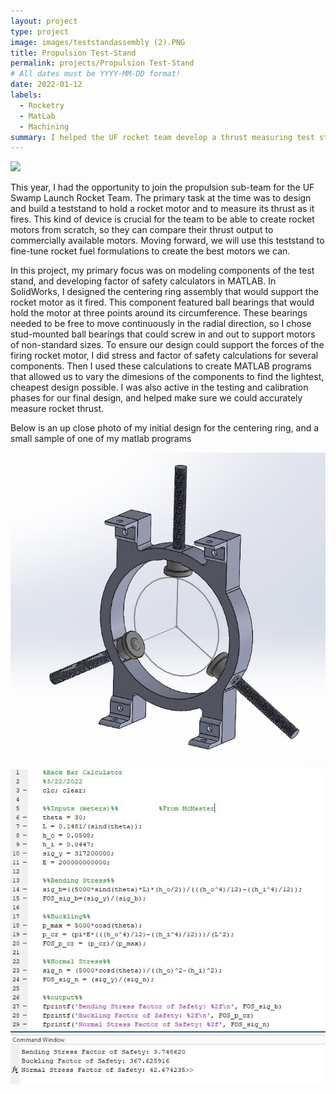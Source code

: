 ```yaml
---
layout: project
type: project
image: images/teststandassembly (2).PNG
title: Propulsion Test-Stand
permalink: projects/Propulsion Test-Stand
# All dates must be YYYY-MM-DD format!
date: 2022-01-12
labels:
  - Rocketry
  - MatLab
  - Machining
summary: I helped the UF rocket team develop a thrust measuring test stand
---
```


<img class="ui image" src="https://spencer-schmidt.github.io//images/banneragain.jpg">

This year, I had the opportunity to join the propulsion sub-team for the UF Swamp Launch Rocket Team. The primary task at the time was to design and build a teststand to hold a rocket motor and to measure its thrust as it fires. This kind of device is crucial for the team to be able to create rocket motors from scratch, so they can compare their thrust output to commercially available motors. Moving forward, we will use this teststand to fine-tune rocket fuel formulations to create the best motors we can.

In this project, my primary focus was on modeling components of the test stand, and developing factor of safety calculators in MATLAB. In SolidWorks, I designed the centering ring assembly that would support the rocket motor as it fired. This component featured ball bearings that would hold the motor at three points around its circumference. These bearings needed to be free to move continuously in the radial direction, so I chose stud-mounted ball bearings that could screw in and out to support motors of non-standard sizes. To ensure our design could support the forces of the firing rocket motor, I did stress and factor of safety calculations for several components. Then I used these calculations to create MATLAB programs that allowed us to vary the dimesions of the components to find the lightest, cheapest design possible. I was also active in the testing and calibration phases for our final design, and helped make sure we could accurately measure rocket thrust.

Below is an up close photo of my initial design for the centering ring, and a small sample of one of my matlab programs

<div class="ui large images">
  <img class="ui image" src="../images/ring.jpg">
  <img class="ui image" src="../images/MATLAB.JPG">
</div>
